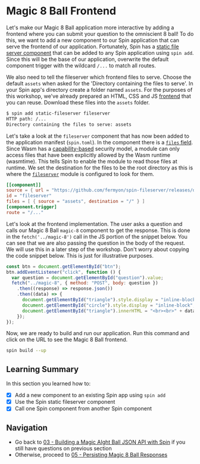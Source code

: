 # Magic 8 Ball Frontend

Let's make our Magic 8 Ball application more interactive by adding a frontend where you can submit your question to the omniscient 8 ball! To do this, we want to add a new component to our Spin application that can serve the frontend of our application.
Fortunately, Spin has a [static file server component](https://github.com/fermyon/spin-fileserver) that can be added to any Spin application using `spin add`. Since this will be the base of our application, overwrite the default component trigger with the wildcard `/...` to match all routes.

We also need to tell the fileserver which frontend files to serve. Choose the default `assets` when asked for the 'Directory containing the files to serve'. In your Spin app's directory create a folder named `assets`. For the purposes of this workshop, we've already prepared an HTML, CSS and JS [frontend](apps/frontend/) that you can reuse. Download these files into the `assets` folder.

```bash
$ spin add static-fileserver fileserver
HTTP path: /...
Directory containing the files to serve: assets
```

Let's take a look at the `fileserver` component that has now been added to the application manifest (`spin.toml`). In the component there is a [`files` field](https://developer.fermyon.com/spin/writing-apps#including-files-with-components). Since Wasm has a [capability-based](https://github.com/WebAssembly/WASI/blob/ddfe3d1dda5d1473f37ecebc552ae20ce5fd319a/README.md#capability-based-security) security model, a module can only access files that have been explicitly allowed by the Wasm runtime (wasmtime). This tells Spin to enable the module to read those files at runtime. We set the destination for the files to be the root directory as this is where the [`fileserver`](https://github.com/fermyon/spin-fileserver/blob/main/src/lib.rs#L81) module is configured to look for them.

```toml
[[component]]
source = { url = "https://github.com/fermyon/spin-fileserver/releases/download/v0.0.3/spin_static_fs.wasm", digest = "sha256:38bf971900228222f7f6b2ccee5051f399adca58d71692cdfdea98997965fd0d" }
id = "fileserver"
files = [ { source = "assets", destination = "/" } ]
[component.trigger]
route = "/..."
```

Let's look at the frontend implementation. The user asks a question and calls our Magic 8 Ball `magic-8` component to get the response. This is done in the `fetch('../magic-8')` call in the JS portion of the snippet below. You can see that we are also passing the question in the body of the request. We will use this in a later step of the workshop. Don't worry about copying the code snippet below. This is just for illustrative purposes.

```js
const btn = document.getElementById("btn");
btn.addEventListener("click", function () {
  var question = document.getElementById("question").value;
  fetch("../magic-8", { method: "POST", body: question })
    .then((response) => response.json())
    .then((data) => {
      document.getElementById("triangle").style.display = "inline-block";
      document.getElementById("circle").style.display = "inline-block";
      document.getElementById("triangle").innerHTML = "<br><br>" + data.answer;
    });
});
```

Now, we are ready to build and run our application. Run this command and click on the URL to see the Magic 8 Ball frontend.

```bash
spin build --up
```

## Learning Summary

In this section you learned how to:

- [x] Add a new component to an existing Spin app using `spin add`
- [x] Use the Spin static fileserver component
- [x] Call one Spin component from another Spin component

## Navigation

- Go back to [03 - Building a Magic AIght Ball JSON API with Spin](03-spin-ai.md) if you still have questions on previous section
- Otherwise, proceed to [05 - Persisting Magic 8 Ball Responses](05-spin-kv.md)
